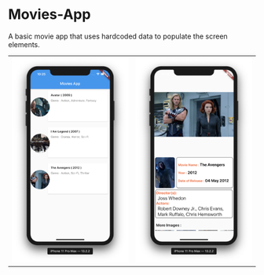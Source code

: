 # Movies-App
A basic movie app that uses hardcoded data to populate the screen elements.

<table style="{border:none}">
<tr><td>
<img src="./screenshots/1.png" width="300"/>
</td><td>
<img src="./screenshots/2.png" width="300" />
</td></tr></table>
